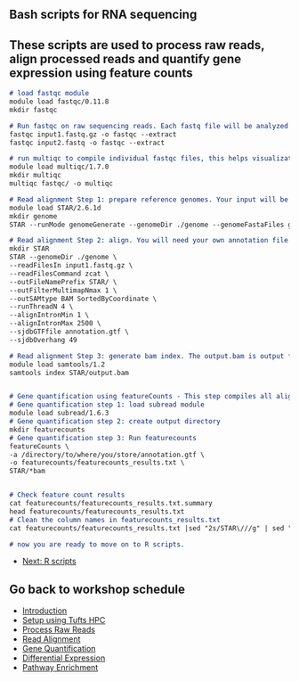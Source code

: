 ## Bash scripts for RNA sequencing
## These scripts are used to process raw reads, align processed reads and quantify gene expression using feature counts

```markdown
# load fastqc module
module load fastqc/0.11.8
mkdir fastqc

# Run fastqc on raw sequencing reads. Each fastq file will be analyzed individually. For example, if we only have two sequencing results: input1.fastq.gz and input2.fastq
fastqc input1.fastq.gz -o fastqc --extract
fastqc input2.fastq -o fastqc --extract

# run multiqc to compile individual fastqc files, this helps visualization of fastqc reports
module load multiqc/1.7.0
mkdir multiqc
multiqc fastqc/ -o multiqc

# Read alignment Step 1: prepare reference genomes. Your input will be genome.fa.
module load STAR/2.6.1d
mkdir genome
STAR --runMode genomeGenerate --genomeDir ./genome --genomeFastaFiles genome.fa --runThreadN 12

# Read alignment Step 2: align. You will need your own annotation file in gtf format. You will run this step for individual samples.
mkdir STAR
STAR --genomeDir ./genome \
--readFilesIn input1.fastq.gz \
--readFilesCommand zcat \
--outFileNamePrefix STAR/ \
--outFilterMultimapNmax 1 \
--outSAMtype BAM SortedByCoordinate \
--runThreadN 4 \
--alignIntronMin 1 \
--alignIntronMax 2500 \
--sjdbGTFfile annotation.gtf \
--sjdbOverhang 49

# Read alignment Step 3: generate bam index. The output.bam is output file from step 2. You will run this for individual samples following Step 2.
module load samtools/1.2
samtools index STAR/output.bam


# Gene quantification using featureCounts - This step compiles all alignment results together. This is done after alignment is finished for all samples.
# Gene quantification step 1: load subread module
module load subread/1.6.3
# Gene quantification step 2: create output directory
mkdir featurecounts
# Gene quantification step 3: Run featurecounts
featureCounts \
-a /directory/to/where/you/store/annotation.gtf \
-o featurecounts/featurecounts_results.txt \
STAR/*bam


# Check feature count results
cat featurecounts/featurecounts_results.txt.summary
head featurecounts/featurecounts_results.txt
# Clean the column names in featurecounts_results.txt
cat featurecounts/featurecounts_results.txt |sed "2s/STAR\///g" | sed "2s/\_Aligned.sortedByCoord.out.bam//g" > featurecounts/featurecounts_results.mod.txt

# now you are ready to move on to R scripts.
```

- [Next: R scripts](09_R_scripts.md)

## Go back to workshop schedule
- [Introduction](../README.md)
- [Setup using Tufts HPC](01_Setup.md)
- [Process Raw Reads](02_Quality_Control.md)
- [Read Alignment](03_Read_Alignment.md)
- [Gene Quantification](04_Gene_Quantification.md)
- [Differential Expression](05_Differential_Expression.md)
- [Pathway Enrichment](06_Pathway_Enrichment.md)
